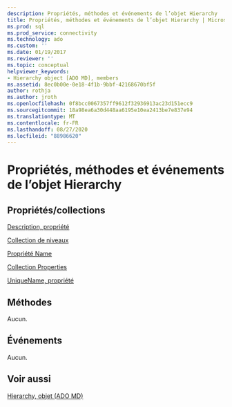```yaml
---
description: Propriétés, méthodes et événements de l’objet Hierarchy
title: Propriétés, méthodes et événements de l’objet Hierarchy | Microsoft Docs
ms.prod: sql
ms.prod_service: connectivity
ms.technology: ado
ms.custom: ''
ms.date: 01/19/2017
ms.reviewer: ''
ms.topic: conceptual
helpviewer_keywords:
- Hierarchy object [ADO MD], members
ms.assetid: 8ec0b00e-0e18-4f1b-9bbf-42168670bf5f
author: rothja
ms.author: jroth
ms.openlocfilehash: 0f8bcc0067357ff9612f32936913ac23d151ecc9
ms.sourcegitcommit: 18a98ea6a30d448aa6195e10ea2413be7e837e94
ms.translationtype: MT
ms.contentlocale: fr-FR
ms.lasthandoff: 08/27/2020
ms.locfileid: "88986620"
---
```

# <a name="hierarchy-object-properties-methods-and-events"></a>Propriétés, méthodes et événements de l’objet Hierarchy
## <a name="propertiescollections"></a>Propriétés/collections  
 [Description, propriété](./description-property-ado-md.md)  
  
 [Collection de niveaux](./levels-collection-ado-md.md)  
  
 [Propriété Name](./name-property-ado-md.md)  
  
 [Collection Properties](../ado-api/properties-collection-ado.md)  
  
 [UniqueName, propriété](./uniquename-property-ado-md.md)  
  
## <a name="methods"></a>Méthodes  
 Aucun.  
  
## <a name="events"></a>Événements  
 Aucun.  
  
## <a name="see-also"></a>Voir aussi  
 [Hierarchy, objet (ADO MD)](./hierarchy-object-ado-md.md)